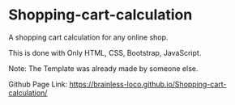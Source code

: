 # Shopping-cart-calculation

A shopping cart calculation for any online shop.

This is done with Only HTML, CSS, Bootstrap, JavaScript.

Note: The Template was already made by someone else.

Github Page Link: https://brainless-loco.github.io/Shopping-cart-calculation/
